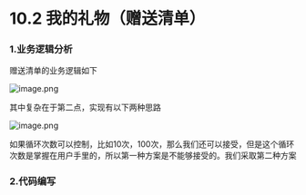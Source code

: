 # 10.2 我的礼物（赠送清单）
###  1.业务逻辑分析

赠送清单的业务逻辑如下

![image.png](https://upload-images.jianshu.io/upload_images/7220971-36aee07869d9f4a1.png?imageMogr2/auto-orient/strip%7CimageView2/2/w/1240)

其中复杂在于第二点，实现有以下两种思路

![image.png](https://upload-images.jianshu.io/upload_images/7220971-2c75dc08d88ea252.png?imageMogr2/auto-orient/strip%7CimageView2/2/w/1240)

如果循环次数可以控制，比如10次，100次，那么我们还可以接受，但是这个循环次数是掌握在用户手里的，所以第一种方案是不能够接受的。我们采取第二种方案

### 2.代码编写